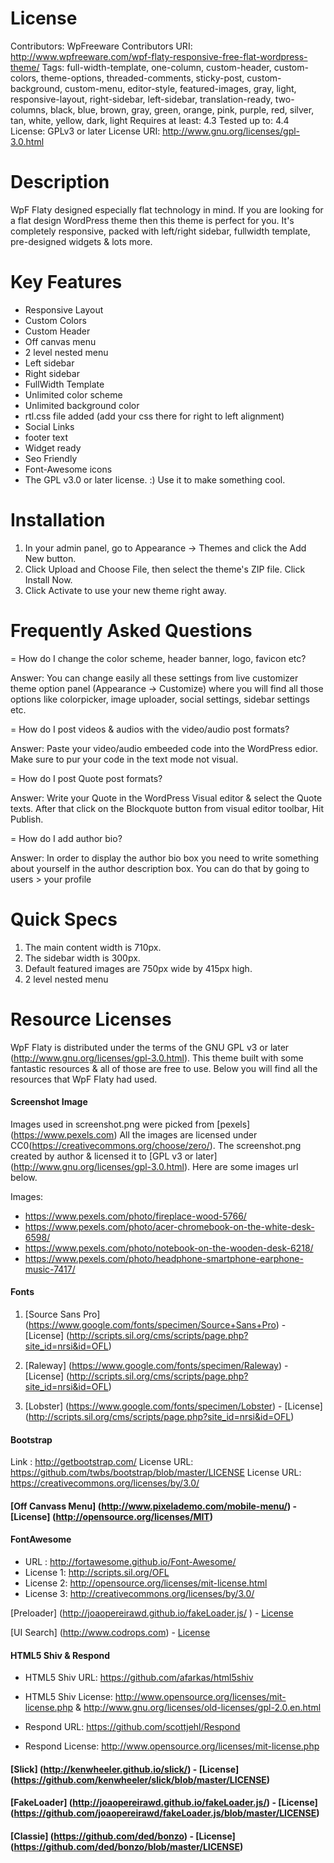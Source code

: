 # License

Contributors: WpFreeware
Contributors URI: http://www.wpfreeware.com/wpf-flaty-responsive-free-flat-wordpress-theme/
Tags: full-width-template, one-column, custom-header, custom-colors, theme-options, threaded-comments, sticky-post, custom-background, custom-menu, editor-style, featured-images, gray, light, responsive-layout, right-sidebar, left-sidebar, translation-ready, two-columns, black, blue, brown, gray, green, orange, pink, purple, red, silver, tan, white, yellow, dark, light
Requires at least: 4.3
Tested up to: 4.4
License: GPLv3 or later
License URI: http://www.gnu.org/licenses/gpl-3.0.html

# Description

WpF Flaty designed especially flat technology in mind. If you are looking for a flat design WordPress theme then this theme is perfect for you. It's completely responsive, packed with left/right sidebar, fullwidth template, pre-designed widgets & lots more.

# Key Features
* Responsive Layout
* Custom Colors
* Custom Header
* Off canvas menu
* 2 level nested menu
* Left sidebar
* Right sidebar
* FullWidth Template
* Unlimited color scheme
* Unlimited background color
* rtl.css file added (add your css there for right to left alignment)
* Social Links
* footer text
* Widget ready
* Seo Friendly
* Font-Awesome icons
* The GPL v3.0 or later license. :) Use it to make something cool.

# Installation

1. In your admin panel, go to Appearance -> Themes and click the Add New button.
2. Click Upload and Choose File, then select the theme's ZIP file. Click Install Now.
3. Click Activate to use your new theme right away.

# Frequently Asked Questions

= How do I change the color scheme, header banner, logo, favicon etc?

Answer: You can change easily all these settings from live customizer theme option panel (Appearance -> Customize) 
where you will find all those options like colorpicker, image uploader, social settings, sidebar settings etc.

= How do I post videos & audios with the video/audio post formats?

Answer: Paste your video/audio embeeded code into the WordPress edior. Make sure to pur your code in the text mode not visual.

= How do I post Quote post formats?

Answer: Write your Quote in the WordPress Visual editor & select the Quote texts. After that click on the 
Blockquote button from visual editor toolbar, Hit Publish.

= How do I add author bio?

Answer: In order to display the author bio box you need to write something about yourself in the author description box.
You can do that by going to users > your profile

# Quick Specs

1. The main content width is 710px.
2. The sidebar width is 300px.
3. Default featured images are 750px wide by 415px high.
4. 2 level nested menu




# Resource Licenses
WpF Flaty is distributed under the terms of the GNU GPL v3 or later (http://www.gnu.org/licenses/gpl-3.0.html).
This theme built with some fantastic resources & all of those are free to use. Below you will find all the resources that WpF Flaty had used.


#### Screenshot Image

Images used in screenshot.png were picked from [pexels] (https://www.pexels.com) 
All the images are licensed under CC0(https://creativecommons.org/choose/zero/). 
The screenshot.png created by author & licensed it to [GPL v3 or later] (http://www.gnu.org/licenses/gpl-3.0.html).
Here are some images url below.

Images:
* https://www.pexels.com/photo/fireplace-wood-5766/
* https://www.pexels.com/photo/acer-chromebook-on-the-white-desk-6598/
* https://www.pexels.com/photo/notebook-on-the-wooden-desk-6218/
* https://www.pexels.com/photo/headphone-smartphone-earphone-music-7417/

#### Fonts

1. [Source Sans Pro] (https://www.google.com/fonts/specimen/Source+Sans+Pro) - [License] (http://scripts.sil.org/cms/scripts/page.php?site_id=nrsi&id=OFL)

2. [Raleway] (https://www.google.com/fonts/specimen/Raleway) - [License] (http://scripts.sil.org/cms/scripts/page.php?site_id=nrsi&id=OFL)

3. [Lobster] (https://www.google.com/fonts/specimen/Lobster) - [License] (http://scripts.sil.org/cms/scripts/page.php?site_id=nrsi&id=OFL)



#### Bootstrap

Link : http://getbootstrap.com/
License URL: https://github.com/twbs/bootstrap/blob/master/LICENSE
License URL: https://creativecommons.org/licenses/by/3.0/


#### [Off Canvass Menu] (http://www.pixelademo.com/mobile-menu/) - [License] (http://opensource.org/licenses/MIT)

#### FontAwesome

* URL : http://fortawesome.github.io/Font-Awesome/ 
* License 1: http://scripts.sil.org/OFL
* License 2: http://opensource.org/licenses/mit-license.html
* License 3: http://creativecommons.org/licenses/by/3.0/

[Preloader] (http://joaopereirawd.github.io/fakeLoader.js/ ) - [License](http://opensource.org/licenses/mit-license.html)

[UI Search] (http://www.codrops.com) - [License](http://www.opensource.org/licenses/mit-license.php)



#### HTML5 Shiv & Respond

* HTML5 Shiv URL: https://github.com/afarkas/html5shiv
* HTML5 Shiv License: http://www.opensource.org/licenses/mit-license.php & http://www.gnu.org/licenses/old-licenses/gpl-2.0.en.html

* Respond URL: https://github.com/scottjehl/Respond
* Respond License: http://www.opensource.org/licenses/mit-license.php

#### [Slick] (http://kenwheeler.github.io/slick/) - [License] (https://github.com/kenwheeler/slick/blob/master/LICENSE)


#### [FakeLoader] (http://joaopereirawd.github.io/fakeLoader.js/) - [License] (https://github.com/joaopereirawd/fakeLoader.js/blob/master/LICENSE)


#### [Classie] (https://github.com/ded/bonzo) - [License] (https://github.com/ded/bonzo/blob/master/LICENSE)
